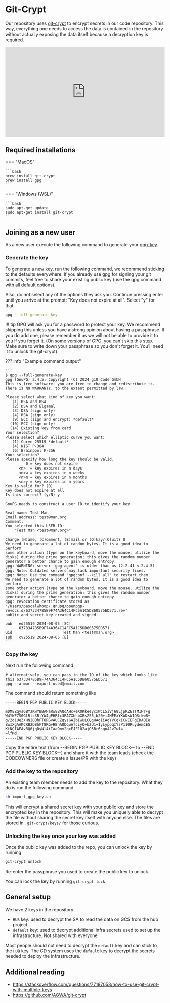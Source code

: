 # Git-Crypt

Our repository uses [git-crypt](https://www.agwa.name/projects/git-crypt/) to encrypt secrets in our code repository. This way, everything one needs to access the data is contained in the repository
without actually exposing the data itself because a decryption key is required.

<div style="position: relative; width: 100%; height: 0; padding-bottom: 56.25%;"><iframe src="https://us06web.zoom.us/clips/embed/fAnKtX_JDGeJAZgjqlvODUuQuSZ18FRO08Ia9yEdxbS_zMm07xgBMUtY4JrStCKb3gOuZWg-jCyAlgG-2SikYOQA.Qa3KXZe2qmtNyJSH" frameborder="0" allowfullscreen="allowfullscreen" style="position: absolute; width: 100%; height: 100%; top: 0; left: 0; "></iframe></div>

## Required installations

=== "MacOS"

    ```bash
    brew install git-crypt
    brew install gpg
    ```

=== "Windows (WSL)"

    ```bash
    sudo apt-get update
    sudo apt-get install git-crypt
    ```

## Joining as a new user

As a new user execute the following command to generate your [gpg-key](https://docs.github.com/en/authentication/managing-commit-signature-verification/generating-a-new-gpg-key).

### Generate the key
To generate a new key, run the following command, we recommend sticking to the defaults
everywhere. If you already use gpg for signing your git commits, feel free to share your
existing public key (use the gpg command with all default options). 

Also, do not select any of the options they ask you. Continue pressing enter until you arrive at the prompt: "Key does not expire at all". Select "y" for that. 

```bash
gpg --full-generate-key
```

!!! tip
    GPG will ask you for a password to protect your key. We recommend skipping this unless you have a strong opinion about having a passphrase. If you do add one, please remember it as we will not be able to provide it to you if you forget it. (On some versions of GPG, you can't skip this step. Make sure to write down your passphrase so you don't forget it. You'll need it to unlock the git-crypt). 

??? info "Example command output"

    ```
    $ gpg --full-generate-key
    gpg (GnuPG) 2.4.5; Copyright (C) 2024 g10 Code GmbH
    This is free software: you are free to change and redistribute it.
    There is NO WARRANTY, to the extent permitted by law.

    Please select what kind of key you want:
       (1) RSA and RSA
       (2) DSA and Elgamal
       (3) DSA (sign only)
       (4) RSA (sign only)
       (9) ECC (sign and encrypt) *default*
      (10) ECC (sign only)
      (14) Existing key from card
    Your selection?
    Please select which elliptic curve you want:
       (1) Curve 25519 *default*
       (4) NIST P-384
       (6) Brainpool P-256
    Your selection?
    Please specify how long the key should be valid.
             0 = key does not expire
          <n>  = key expires in n days
          <n>w = key expires in n weeks
          <n>m = key expires in n months
          <n>y = key expires in n years
    Key is valid for? (0)
    Key does not expire at all
    Is this correct? (y/N) y

    GnuPG needs to construct a user ID to identify your key.

    Real name: Test Man
    Email address: test@man.org
    Comment:
    You selected this USER-ID:
        "Test Man <test@man.org>"

    Change (N)ame, (C)omment, (E)mail or (O)kay/(Q)uit? O
    We need to generate a lot of random bytes. It is a good idea to perform
    some other action (type on the keyboard, move the mouse, utilize the
    disks) during the prime generation; this gives the random number
    generator a better chance to gain enough entropy.
    gpg: WARNING: server 'gpg-agent' is older than us (2.2.41 < 2.4.5)
    gpg: Note: Outdated servers may lack important security fixes.
    gpg: Note: Use the command "gpgconf --kill all" to restart them.
    We need to generate a lot of random bytes. It is a good idea to perform
    some other action (type on the keyboard, move the mouse, utilize the
    disks) during the prime generation; this gives the random number
    generator a better chance to gain enough entropy.
    gpg: revocation certificate stored as '/Users/pascalwhoop/.gnupg/openpgp-revocs.d/637334785B9F74A364C14FC5A1C5DB60575ED571.rev'
    public and secret key created and signed.

    pub   ed25519 2024-08-05 [SC]
          637334785B9F74A364C14FC5A1C5DB60575ED571
    uid                      Test Man <test@man.org>
    sub   cv25519 2024-08-05 [E]
    ```

### Copy the key

Next run the following command

```
# alternatively, you can pass in the ID of the key which looks like this 637334785B9F74A364C14FC5A1C5DB60575ED571
gpg --armor --export used@email.com
```

The command should return something like 

```
-----BEGIN PGP PUBLIC KEY BLOCK-----

mDMEZqysGBYJKwYBBAHaRw8BAQdAHc+eXOKkeeycxWcL5iVj68LjpRZEsTMIHr+g
W4YWF7S0GlRlc3RtYW4gPHRlc3RAZXhhbXBsZS5jb20+iJMEExYKADsWIQSrkwB+
g/2d1UeZ+HN2DBhFT8RGvAUCZqysGAIbIwULCQgHAgIiAgYVCgkICwIEFgIDAQIe
BwIXgAAKCRB2DBhFT8RGvHBnAQDquAfciyO+b2U1+1yLyppqIYzP110RuydemCE5
KtNQIAEAvRQ6jqDyNl4iIaa9mv2qxEJF182ajO5Br6sgoAJv7wI=
=lfMd
-----END PGP PUBLIC KEY BLOCK-----
```

Copy the entire text (from --BEGIN PGP PUBLIC KEY BLOCK-- to --END PGP PUBLIC KEY BLOCK--)  and share it with the team leads (check the CODEOWNERS file or create a Issue/PR with the key)

### Add the key to the repository

An existing team member needs to add the key to the repository. What they do is run the following command

```bash
sh import_gpg_key.sh
```

This will encrypt a shared secret key with your public key and store the encrypted key in
the repository. This will make you uniquely able to decrypt the file without sharing the
secret key itself with anyone else. The files are stored in `.git-crypt/keys/` for those curious. 

### Unlocking the key once your key was added

Once the public key was added to the repo, you can unlock the key by running

```bash
git-crypt unlock
```

Re-enter the passphrase you used to create the public key to unlock. 

You can lock the key by running 
```git-crypt lock``` 

## General setup

We have 2 keys in the repository:

- `HUB` key: used to decrypt the SA to read the data on GCS from the hub project.
- `default` key: used to decrypt additional infra secrets used to set up the infrastructure. Not shared with everyone

Most people should not need to decrypt the `default` key and can stick to the `HUB` key.
The CD system uses the `default` key to decrypt the secrets needed to deploy the
infrastructure.

## Additional reading

- https://stackoverflow.com/questions/77187053/how-to-use-git-crypt-with-multiple-keys
- https://github.com/AGWA/git-crypt
